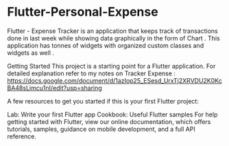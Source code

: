 # Flutter-Personal-Expense
Flutter - Expense Tracker is an application that keeps track of transactions done in last week while showing data graphically in the form of Chart . This application has tonnes of widgets with organized custom classes and widgets as well .


Getting Started
This project is a starting point for a Flutter application. For detailed explanation refer to my notes on Tracker Expense : https://docs.google.com/document/d/1azIop25_ESesd_UrxTj2XRVDU2K0KcBA48sLimcu1nI/edit?usp=sharing

A few resources to get you started if this is your first Flutter project:

Lab: Write your first Flutter app
Cookbook: Useful Flutter samples
For help getting started with Flutter, view our online documentation, which offers tutorials, samples, guidance on mobile development, and a full API reference.
